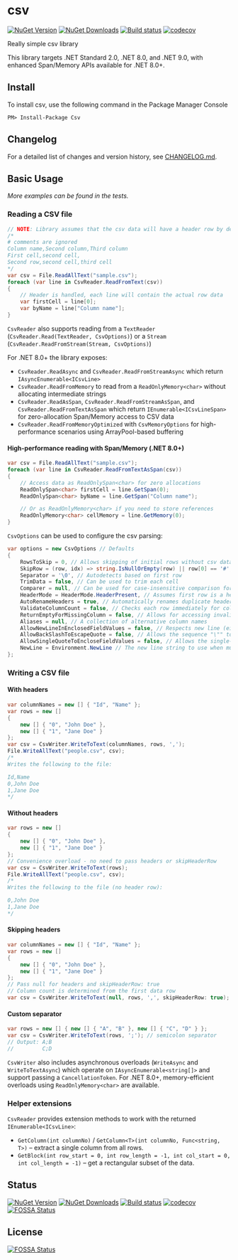 # csv

[![NuGet Version](https://img.shields.io/nuget/v/Csv.svg?style=flat)](https://www.nuget.org/packages/Csv/)
[![NuGet Downloads](https://img.shields.io/nuget/dt/Csv.svg?style=flat)](https://www.nuget.org/packages/Csv/)
[![Build status](https://ci.appveyor.com/api/projects/status/d1m0vu1n7idsk7uu?svg=true)](https://ci.appveyor.com/project/SteveHansen/csv)
[![codecov](https://codecov.io/gh/stevehansen/csv/branch/master/graph/badge.svg)](https://codecov.io/gh/stevehansen/csv)

Really simple csv library

This library targets .NET Standard 2.0, .NET 8.0, and .NET 9.0, with enhanced Span/Memory APIs available for .NET 8.0+.

## Install

To install csv, use the following command in the Package Manager Console

    PM> Install-Package Csv

## Changelog

For a detailed list of changes and version history, see [CHANGELOG.md](CHANGELOG.md).

## Basic Usage

_More examples can be found in the tests._

### Reading a CSV file

```csharp
// NOTE: Library assumes that the csv data will have a header row by default, see CsvOptions.HeaderMode
/*
# comments are ignored
Column name,Second column,Third column
First cell,second cell,
Second row,second cell,third cell
*/ 
var csv = File.ReadAllText("sample.csv");
foreach (var line in CsvReader.ReadFromText(csv))
{
    // Header is handled, each line will contain the actual row data
    var firstCell = line[0];
    var byName = line["Column name"];
}
```

`CsvReader` also supports reading from a `TextReader` (`CsvReader.Read(TextReader, CsvOptions)`) or a `Stream` (`CsvReader.ReadFromStream(Stream, CsvOptions)`)

For .NET 8.0+ the library exposes:
- `CsvReader.ReadAsync` and `CsvReader.ReadFromStreamAsync` which return `IAsyncEnumerable<ICsvLine>`
- `CsvReader.ReadFromMemory` to read from a `ReadOnlyMemory<char>` without allocating intermediate strings
- `CsvReader.ReadAsSpan`, `CsvReader.ReadFromStreamAsSpan`, and `CsvReader.ReadFromTextAsSpan` which return `IEnumerable<ICsvLineSpan>` for zero-allocation Span/Memory access to CSV data
- `CsvReader.ReadFromMemoryOptimized` with `CsvMemoryOptions` for high-performance scenarios using ArrayPool-based buffering

#### High-performance reading with Span/Memory (.NET 8.0+)

```csharp
var csv = File.ReadAllText("sample.csv");
foreach (var line in CsvReader.ReadFromTextAsSpan(csv))
{
    // Access data as ReadOnlySpan<char> for zero allocations
    ReadOnlySpan<char> firstCell = line.GetSpan(0);
    ReadOnlySpan<char> byName = line.GetSpan("Column name");

    // Or as ReadOnlyMemory<char> if you need to store references
    ReadOnlyMemory<char> cellMemory = line.GetMemory(0);
}
```

`CsvOptions` can be used to configure the csv parsing:

```csharp
var options = new CsvOptions // Defaults
{
    RowsToSkip = 0, // Allows skipping of initial rows without csv data
    SkipRow = (row, idx) => string.IsNullOrEmpty(row) || row[0] == '#',
    Separator = '\0', // Autodetects based on first row
    TrimData = false, // Can be used to trim each cell
    Comparer = null, // Can be used for case-insensitive comparison for names
    HeaderMode = HeaderMode.HeaderPresent, // Assumes first row is a header row
    AutoRenameHeaders = true, // Automatically renames duplicate headers (e.g., "A", "A2", "A3") and converts empty headers to "Empty", "Empty2", etc. Set to false to throw on duplicates.
    ValidateColumnCount = false, // Checks each row immediately for column count
    ReturnEmptyForMissingColumn = false, // Allows for accessing invalid column names
    Aliases = null, // A collection of alternative column names
    AllowNewLineInEnclosedFieldValues = false, // Respects new line (either \r\n or \n) characters inside field values enclosed in double quotes.
    AllowBackSlashToEscapeQuote = false, // Allows the sequence "\"" to be a valid quoted value (in addition to the standard """")
    AllowSingleQuoteToEncloseFieldValues = false, // Allows the single-quote character to be used to enclose field values
    NewLine = Environment.NewLine // The new line string to use when multiline field values are read (Requires "AllowNewLineInEnclosedFieldValues" to be set to "true" for this to have any effect.)
};
```

### Writing a CSV file

#### With headers

```csharp
var columnNames = new [] { "Id", "Name" };
var rows = new []
{
    new [] { "0", "John Doe" },
    new [] { "1", "Jane Doe" }
};
var csv = CsvWriter.WriteToText(columnNames, rows, ',');
File.WriteAllText("people.csv", csv);
/*
Writes the following to the file:

Id,Name
0,John Doe
1,Jane Doe
*/
```

#### Without headers

```csharp
var rows = new []
{
    new [] { "0", "John Doe" },
    new [] { "1", "Jane Doe" }
};
// Convenience overload - no need to pass headers or skipHeaderRow
var csv = CsvWriter.WriteToText(rows);
File.WriteAllText("people.csv", csv);
/*
Writes the following to the file (no header row):

0,John Doe
1,Jane Doe
*/
```

#### Skipping headers

```csharp
var columnNames = new [] { "Id", "Name" };
var rows = new []
{
    new [] { "0", "John Doe" },
    new [] { "1", "Jane Doe" }
};
// Pass null for headers and skipHeaderRow: true
// Column count is determined from the first data row
var csv = CsvWriter.WriteToText(null, rows, ',', skipHeaderRow: true);
```

#### Custom separator

```csharp
var rows = new [] { new [] { "A", "B" }, new [] { "C", "D" } };
var csv = CsvWriter.WriteToText(rows, ';'); // semicolon separator
// Output: A;B
//         C;D
```

`CsvWriter` also includes asynchronous overloads (`WriteAsync` and
`WriteToTextAsync`) which operate on `IAsyncEnumerable<string[]>` and support
passing a `CancellationToken`. For .NET 8.0+, memory-efficient overloads using
`ReadOnlyMemory<char>` are available.

### Helper extensions

`CsvReader` provides extension methods to work with the returned
`IEnumerable<ICsvLine>`:

- `GetColumn(int columnNo)` / `GetColumn<T>(int columnNo, Func<string, T>)` –
  extract a single column from all rows.
- `GetBlock(int row_start = 0, int row_length = -1, int col_start = 0,
  int col_length = -1)` – get a rectangular subset of the data.


## Status

[![NuGet Version](https://img.shields.io/nuget/v/Csv.svg?style=flat)](https://www.nuget.org/packages/Csv/)
[![NuGet Downloads](https://img.shields.io/nuget/dt/Csv.svg?style=flat)](https://www.nuget.org/packages/Csv/)
[![Build status](https://ci.appveyor.com/api/projects/status/d1m0vu1n7idsk7uu?svg=true)](https://ci.appveyor.com/project/SteveHansen/csv)
[![codecov](https://codecov.io/gh/stevehansen/csv/branch/master/graph/badge.svg)](https://codecov.io/gh/stevehansen/csv)
[![FOSSA Status](https://app.fossa.io/api/projects/git%2Bgithub.com%2Fstevehansen%2Fcsv.svg?type=shield)](https://app.fossa.io/projects/git%2Bgithub.com%2Fstevehansen%2Fcsv?ref=badge_shield)


## License
[![FOSSA Status](https://app.fossa.io/api/projects/git%2Bgithub.com%2Fstevehansen%2Fcsv.svg?type=large)](https://app.fossa.io/projects/git%2Bgithub.com%2Fstevehansen%2Fcsv?ref=badge_large)
